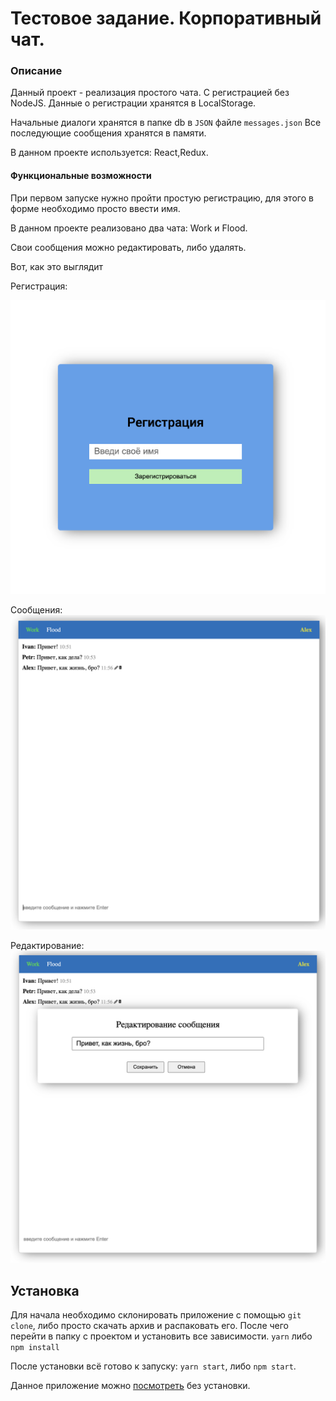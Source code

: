 # Тестовое задание. Корпоративный чат.

### Описание
Данный проект - реализация простого чата. С регистрацией без NodeJS.
Данные о регистрации хранятся в LocalStorage.

Начальные диалоги хранятся в папке db в `JSON` файле `messages.json`
Все последующие сообщения хранятся в памяти.

В данном проекте используется: React,Redux.

#### Функциональные возможности
При первом запуске нужно пройти простую регистрацию, для этого в форме необходимо просто ввести имя.

В данном проекте реализовано два чата: Work и Flood.

Свои сообщения можно редактировать, либо удалять.

Вот, как это выглядит

Регистрация:

![Регистрация](/src/assets/doc/reg.png)

Сообщения:
![Сообщения](/src/assets/doc/messages.png)

Редактирование:
![Редактирование](/src/assets/doc/edit.png)


## Установка
Для начала необходимо склонировать приложение с помощью `git clone`, либо просто скачать архив и распаковать его. После чего перейти в папку с проектом и установить все зависимости. `yarn` либо `npm install`

После установки всё готово к запуску: `yarn start`, либо `npm start`.


Данное приложение можно [посмотреть](http://iRootPro.github.io/SimpleChat) без установки.
